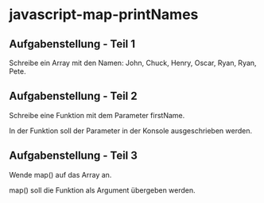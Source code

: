 # javascript-map-printNames

## Aufgabenstellung - Teil 1
Schreibe ein Array mit den Namen: John, Chuck, Henry, Oscar, Ryan, Ryan, Pete.

## Aufgabenstellung - Teil 2
Schreibe eine Funktion mit dem Parameter firstName.

In der Funktion soll der Parameter in der Konsole ausgeschrieben werden.

## Aufgabenstellung - Teil 3
Wende map() auf das Array an. 

map() soll die Funktion als Argument übergeben werden.
